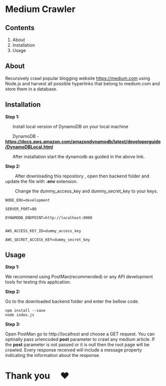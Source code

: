 # Medium Crawler

## Contents

1. About
2. Installation
3. Usage

## About

Recursively crawl popular blogging website https://medium.com using Node.js and harvest all
possible hyperlinks that belong to medium.com and store them in a database.

## Installation


**Step 1:** 
            
&nbsp; &nbsp; &nbsp; Install local version of DynamoDB on your local machine

&nbsp; &nbsp; &nbsp; DynamoDB - **https://docs.aws.amazon.com/amazondynamodb/latest/developerguide/DynamoDBLocal.html**

&nbsp; &nbsp; &nbsp; After installation start the dynamodb as guided in the above link.


**Step 2:** 

&nbsp; &nbsp; &nbsp; &nbsp; After downloading this repository , open then backend folder and update the file with **.env** extension.

&nbsp; &nbsp; &nbsp; &nbsp; Change the dummy_access_key and dummy_secret_key to your keys.


```
NODE_ENV=development

SERVER_PORT=80

DYNAMODB_ENDPOINT=http://localhost:8000


AWS_ACCESS_KEY_ID=dummy_access_key

AWS_SECRET_ACCESS_KEY=dummy_secret_key

```


## Usage 

**Step 1:** 

We recommend using PostMan(recommended) or any API development tools for testing this application.

**Step 2:** 

 Go to the downloaded backend folder and enter the bellow code.

```
npm install --save
node index.js 
```
**Step 3:** 

Open PostMan go to http://localhost and choose a GET request.
You can optinally pass urlencoded **post** parameter to crawl any medium article.
If the **post** parameter is not passed or it is null then the root page will be crawled.
Every response received will include a message property indicating the information about the response.



# **Thank you** &nbsp; &nbsp; :heart:



            
